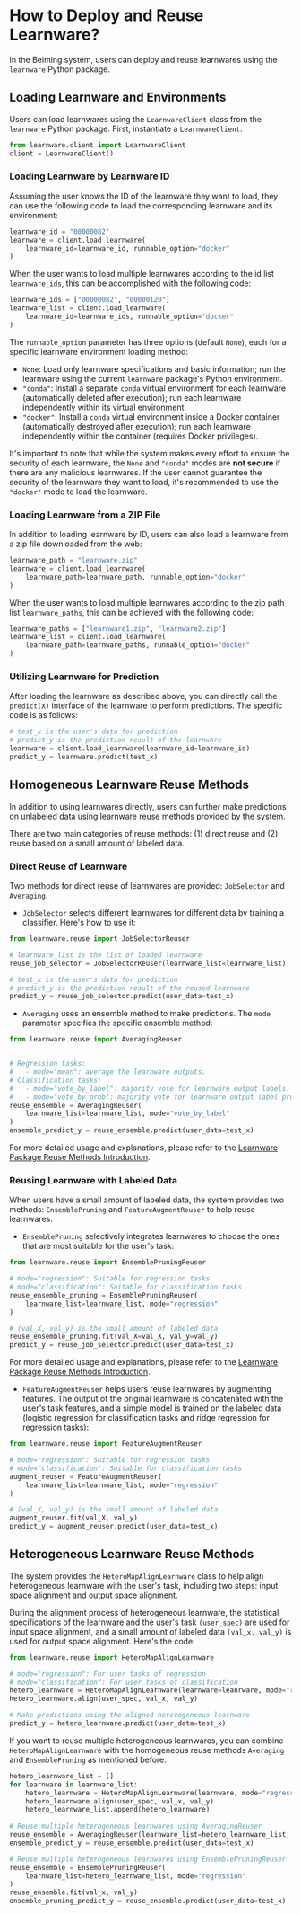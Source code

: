# How to Deploy and Reuse Learnware?

In the Beiming system, users can deploy and reuse learnwares using the `learnware` Python package.

## Loading Learnware and Environments

Users can load learnwares using the `LearnwareClient` class from the `learnware` Python package. First, instantiate a `LearnwareClient`:

```python
from learnware.client import LearnwareClient
client = LearnwareClient()
```

### Loading Learnware by Learnware ID

Assuming the user knows the ID of the learnware they want to load, they can use the following code to load the corresponding learnware and its environment:

```python
learnware_id = "00000082"
learnware = client.load_learnware(
    learnware_id=learnware_id, runnable_option="docker"
)
```

When the user wants to load multiple learnwares according to the id list `learnware_ids`, this can be accomplished with the following code:
```python
learnware_ids = ["00000082", "00000120"]
learnware_list = client.load_learnware(
    learnware_id=learnware_ids, runnable_option="docker"
)
```

The `runnable_option` parameter has three options (default `None`), each for a specific learnware environment loading method:

- `None`: Load only learnware specifications and basic information; run the learnware using the current `learnware` package's Python environment.
- `"conda"`: Install a separate `conda` virtual environment for each learnware (automatically deleted after execution); run each learnware independently within its virtual environment.
- `"docker"`: Install a `conda` virtual environment inside a Docker container (automatically destroyed after execution); run each learnware independently within the container (requires Docker privileges).

It's important to note that while the system makes every effort to ensure the security of each learnware, the `None` and `"conda"` modes are **not secure** if there are any malicious learnwares. If the user cannot guarantee the security of the learnware they want to load, it's recommended to use the `"docker"` mode to load the learnware.

### Loading Learnware from a ZIP File

In addition to loading learnware by ID, users can also load a learnware from a zip file downloaded from the web:

```python
learnware_path = "learnware.zip"
learnware = client.load_learnware(
    learnware_path=learnware_path, runnable_option="docker"
)
```

When the user wants to load multiple learnwares according to the zip path list `learnware_paths`, this can be achieved with the following code:
```python
learnware_paths = ["learnware1.zip", "learnware2.zip"]
learnware_list = client.load_learnware(
    learnware_path=learnware_paths, runnable_option="docker"
)
```

### Utilizing Learnware for Prediction

After loading the learnware as described above, you can directly call the `predict(X)` interface of the learnware to perform predictions. The specific code is as follows:
```python
# test_x is the user's data for prediction
# predict_y is the prediction result of the learnware
learnware = client.load_learnware(learnware_id=learnware_id)
predict_y = learnware.predict(test_x)
```

## Homogeneous Learnware Reuse Methods

In addition to using learnwares directly, users can further make predictions on unlabeled data using learnware reuse methods provided by the system.

There are two main categories of reuse methods: (1) direct reuse and (2) reuse based on a small amount of labeled data.

### Direct Reuse of Learnware

Two methods for direct reuse of learnwares are provided: `JobSelector` and `Averaging`.

- `JobSelector` selects different learnwares for different data by training a classifier. Here's how to use it:

```python
from learnware.reuse import JobSelectorReuser

# learnware_list is the list of loaded learnware
reuse_job_selector = JobSelectorReuser(learnware_list=learnware_list)

# test_x is the user's data for prediction
# predict_y is the prediction result of the reused learnware
predict_y = reuse_job_selector.predict(user_data=test_x)
```

- `Averaging` uses an ensemble method to make predictions. The `mode` parameter specifies the specific ensemble method:

```python
from learnware.reuse import AveragingReuser


# Regression tasks:
#   - mode="mean": average the learnware outputs.
# Classification tasks:
#   - mode="vote_by_label": majority vote for learnware output labels.
#   - mode="vote_by_prob": majority vote for learnware output label probabilities.
reuse_ensemble = AveragingReuser(
    learnware_list=learnware_list, mode="vote_by_label"
)
ensemble_predict_y = reuse_ensemble.predict(user_data=test_x)
```

For more detailed usage and explanations, please refer to the [Learnware Package Reuse Methods Introduction](#).

### Reusing Learnware with Labeled Data

When users have a small amount of labeled data, the system provides two methods: `EnsemblePruning` and `FeatureAugmentReuser` to help reuse learnwares.

- `EnsemblePruning` selectively integrates learnwares to choose the ones that are most suitable for the user's task:

```python
from learnware.reuse import EnsemblePruningReuser

# mode="regression": Suitable for regression tasks
# mode="classification": Suitable for classification tasks
reuse_ensemble_pruning = EnsemblePruningReuser(
    learnware_list=learnware_list, mode="regression"
)

# (val_X, val_y) is the small amount of labeled data
reuse_ensemble_pruning.fit(val_X=val_X, val_y=val_y)
predict_y = reuse_job_selector.predict(user_data=test_x)
```

For more detailed usage and explanations, please refer to the [Learnware Package Reuse Methods Introduction](#).

- `FeatureAugmentReuser` helps users reuse learnwares by augmenting features. The output of the original learnware is concatenated with the user's task features, and a simple model is trained on the labeled data (logistic regression for classification tasks and ridge regression for regression tasks):

```python
from learnware.reuse import FeatureAugmentReuser

# mode="regression": Suitable for regression tasks
# mode="classification": Suitable for classification tasks
augment_reuser = FeatureAugmentReuser(
    learnware_list=learnware_list, mode="regression"
)

# (val_X, val_y) is the small amount of labeled data
augment_reuser.fit(val_X, val_y)
predict_y = augment_reuser.predict(user_data=test_x)
```

## Heterogeneous Learnware Reuse Methods

The system provides the `HeteroMapAlignLearnware` class to help align heterogeneous learnware with the user's task, including two steps: input space alignment and output space alignment.

During the alignment process of heterogeneous learnware, the statistical specifications of the learnware and the user's task `(user_spec)` are used for input space alignment, and a small amount of labeled data `(val_x, val_y)` is used for output space alignment. Here's the code:

```python
from learnware.reuse import HeteroMapAlignLearnware

# mode="regression": For user tasks of regression
# mode="classification": For user tasks of classification
hetero_learnware = HeteroMapAlignLearnware(learnware=leanrware, mode="regression")
hetero_learnware.align(user_spec, val_x, val_y)

# Make predictions using the aligned heterogeneous learnware
predict_y = hetero_learnware.predict(user_data=test_x)
```

If you want to reuse multiple heterogeneous learnwares, you can combine `HeteroMapAlignLearnware` with the homogeneous reuse methods `Averaging` and `EnsemblePruning` as mentioned before:

```python
hetero_learnware_list = []
for learnware in learnware_list:
    hetero_learnware = HeteroMapAlignLearnware(learnware, mode="regression")
    hetero_learnware.align(user_spec, val_x, val_y)
    hetero_learnware_list.append(hetero_learnware)
            
# Reuse multiple heterogeneous learnwares using AveragingReuser
reuse_ensemble = AveragingReuser(learnware_list=hetero_learnware_list, mode="mean")
ensemble_predict_y = reuse_ensemble.predict(user_data=test_x)

# Reuse multiple heterogeneous learnwares using EnsemblePruningReuser
reuse_ensemble = EnsemblePruningReuser(
    learnware_list=hetero_learnware_list, mode="regression"
)
reuse_ensemble.fit(val_x, val_y)
ensemble_pruning_predict_y = reuse_ensemble.predict(user_data=test_x)
```